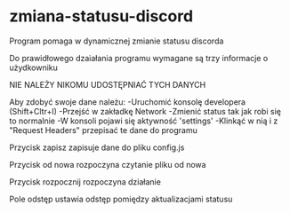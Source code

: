 # zmiana-statusu-discord

Program pomaga w dynamicznej zmianie statusu discorda

Do prawidłowego dzaiałania programu wymagane są trzy informacje o użydkowniku

NIE NALEŻY NIKOMU UDOSTĘPNIAĆ TYCH DANYCH

Aby zdobyć swoje dane należu:
-Uruchomić konsolę developera (Shift+Cltr+I)
-Przejść w zakładkę Network
-Zmienić status tak jak robi się to normalnie
-W konsoli pojawi się aktywność 'settings'
-Klinkąć w nią i z "Request Headers" przepisać te dane do programu

Przycisk zapisz zapisuje dane do pliku config.js

Przycisk od nowa rozpoczyna czytanie pliku od nowa

Przycisk rozpocznij rozpoczyna działanie

Pole odstęp ustawia odstęp pomiędzy aktualizacjami statusu
